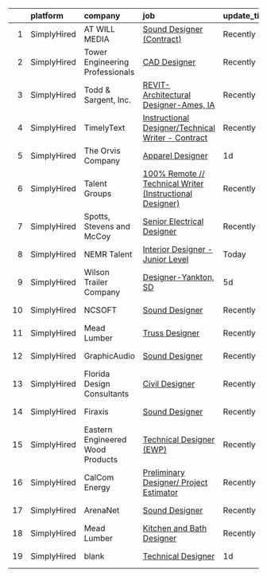 

|    | platform    | company                          | job                                                                                                                                                                           | update_time   | location           |
|---:|:------------|:---------------------------------|:------------------------------------------------------------------------------------------------------------------------------------------------------------------------------|:--------------|:-------------------|
|  1 | SimplyHired | AT WILL MEDIA                    | [Sound Designer (Contract)](https://www.simplyhired.com/job/A8J3OHbNiyMLbVFnIUfy0ozJJiTZfcE14SmK3bIR7bWPApEHFt1A1g?q=technical+sound+designer)                                | Recently      | Remote             |
|  2 | SimplyHired | Tower Engineering Professionals  | [CAD Designer](https://www.simplyhired.com/job/SPTp_jpvWIplit4kh9zx_2Yiil2bUVmLfoD5zwgFmhjlM-ZeWQuLQg?q=technical+sound+designer)                                             | Recently      | Fargo, ND          |
|  3 | SimplyHired | Todd & Sargent, Inc.             | [REVIT-Architectural Designer-Ames, IA](https://www.simplyhired.com/job/3yvqdg0JxYRdoxzAoMo-ULLKdvX-noAtzufMVG7SSB5myzuMrYSYiA?q=technical+sound+designer)                    | Recently      | Ames, IA           |
|  4 | SimplyHired | TimelyText                       | [Instructional Designer/Technical Writer - Contract](https://www.simplyhired.com/job/p--Z_oSQ3tyU33ZTH7Rqf6Z-9h1A6BjUv9tP2HCkjyhFa-x6o_HqHg?q=technical+sound+designer)       | Recently      | Remote             |
|  5 | SimplyHired | The Orvis Company                | [Apparel Designer](https://www.simplyhired.com/job/D1xezvmVZloziebsL8zm1umDyKnbqZTSO6Z_HBCWpe3QCx1HoKeT7w?q=technical+sound+designer)                                         | 1d            | Remote +1 location |
|  6 | SimplyHired | Talent Groups                    | [100% Remote // Technical Writer (Instructional Designer)](https://www.simplyhired.com/job/CEIaZ0iVUi5rL3XkbNHzE7AQXTymDHSLCWIAmuSiBOTdd1oOQ1beng?q=technical+sound+designer) | Recently      | Remote             |
|  7 | SimplyHired | Spotts, Stevens and McCoy        | [Senior Electrical Designer](https://www.simplyhired.com/job/OUOe_ZaLwGQ389GUziG8nwD_B822G9L9scLXhGvIxYlL6e1NRnyWIg?q=technical+sound+designer)                               | Recently      | Reading, PA        |
|  8 | SimplyHired | NEMR Talent                      | [Interior Designer - Junior Level](https://www.simplyhired.com/job/YlJgkvEgNCPdbesegt4oZ7PFpOOKERSlAcwU1__jYCXsoaw963f2jA?q=technical+sound+designer)                         | Today         | Reading, PA        |
|  9 | SimplyHired | Wilson Trailer Company           | [Designer-Yankton, SD](https://www.simplyhired.com/job/TfuVfdM5xbHYE6pjwPim2wZq1SlRohes5TwjFeRduKiHW2uOx3-jcA?q=technical+sound+designer)                                     | 5d            | Yankton, SD        |
| 10 | SimplyHired | NCSOFT                           | [Sound Designer](https://www.simplyhired.com/job/8gOhgL9xmTsycUwhWW3xiOI_irQyeWtd1QCiEmQt4XrR1wyGUEIg_w?q=technical+sound+designer)                                           | Recently      | Bellevue, WA       |
| 11 | SimplyHired | Mead Lumber                      | [Truss Designer](https://www.simplyhired.com/job/ImSt3fSjKHeU-9aWkhBSm_4J563Qyonlye6SLpiB8_TCsZxNWMjupg?q=technical+sound+designer)                                           | Recently      | Cheyenne, WY       |
| 12 | SimplyHired | GraphicAudio                     | [Sound Designer](https://www.simplyhired.com/job/Ft833UrdPnchfefehudvRLsQ8BbX9qkOnOcL12NRM-HDcvEucjcIqg?q=technical+sound+designer)                                           | Recently      | Remote +1 location |
| 13 | SimplyHired | Florida Design Consultants       | [Civil Designer](https://www.simplyhired.com/job/hjCpgY7MS_G9aLX5pCdItyi0GfVAeUnYVQk8MXJQwxsA8YABEBhpmw?q=technical+sound+designer)                                           | Recently      | Land O' Lakes, FL  |
| 14 | SimplyHired | Firaxis                          | [Sound Designer](https://www.simplyhired.com/job/6bayaxdkIxyXpDPD0fQ2JWKlxCzNkrJBulhqCT7tkE9T5bFBvngAcg?q=technical+sound+designer)                                           | Recently      | Baltimore, MD      |
| 15 | SimplyHired | Eastern Engineered Wood Products | [Technical Designer (EWP)](https://www.simplyhired.com/job/Okn5ZjFh_OE6VvlnMVLcuAb0ovg1E8JTpj7vOMstmYTP3PlBHksHfw?q=technical+sound+designer)                                 | Recently      | Keysville, VA      |
| 16 | SimplyHired | CalCom Energy                    | [Preliminary Designer/ Project Estimator](https://www.simplyhired.com/job/aJowns8Ln9qdvYZWYqyCjfwxCgdFh8KrWAHqEErQDxbHDjidM3cxOw?q=technical+sound+designer)                  | Recently      | Durango, CO        |
| 17 | SimplyHired | ArenaNet                         | [Sound Designer](https://www.simplyhired.com/job/rThG5IY9IzWMAoan9hcJnI7UxDCG6Ihg__kK3_DSy7e3u3DOyW-XHQ?q=technical+sound+designer)                                           | Recently      | Bellevue, WA       |
| 18 | SimplyHired | Mead Lumber                      | [Kitchen and Bath Designer](https://www.simplyhired.com/job/6XgAF-lNmYllbBGG-IKdCAZeqJWp0uTyyUL6EYlR69rHsRd5P9phqw?q=technical+sound+designer)                                | Recently      | Mc Cook, NE        |
| 19 | SimplyHired | blank                            | [Technical Designer](https://www.simplyhired.com/job/n5mFnTb5ZeMGOkcS3z4stLdQv316NY0lABiWchTR9HkF54ENs482Ng?q=technical+sound+designer)                                       | 1d            | Freehold, NJ       |